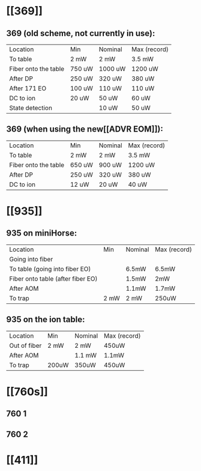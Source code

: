 # [[369]]
## 369 (old scheme, not currently in use): 

|   |   |   |   |
|---|---|---|---|
|Location|Min|Nominal|Max (record)|
|To table|2 mW|2 mW|3.5 mW|
|Fiber onto the table|750 uW|1000 uW|1200 uW|
|After DP|250 uW|320 uW|380 uW|
|After 171 EO|100 uW|110 uW|110 uW|
|DC to ion|20 uW|50 uW|60 uW|
|State detection||10 uW|50 uW|
## 369 (when using the new[[ADVR EOM]]): 

|   |   |   |   |
|---|---|---|---|
|Location|Min|Nominal|Max (record)|
|To table|2 mW|2 mW|3.5 mW|
|Fiber onto the table|650 uW|900 uW|1200 uW|
|After DP|250 uW|320 uW|380 uW|
|DC to ion|12 uW|20 uW|40 uW|
# [[935]]
## 935 on miniHorse: 

|   |   |   |   |
|---|---|---|---|
|Location|Min|Nominal|Max (record)|
|Going into fiber||||
|To table (going into fiber EO)||6.5mW|6.5mW|
|Fiber onto table (after fiber EO)||1.5mW|2mW|
|After AOM||1.1mW|1.7mW|
|To trap|2 mW|2 mW|250uW|
## 935 on the ion table: 

|   |   |   |   |
|---|---|---|---|
|Location|Min|Nominal|Max (record)|
|Out of fiber|2 mW|2 mW|450uW|
|After AOM||1.1 mW|1.1mW|
|To trap|200uW|350uW|450uW|
# [[760s]]
## 760 1 

## 760 2

# [[411]]